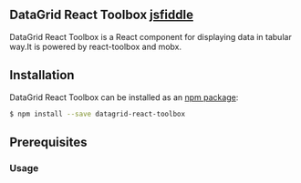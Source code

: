 ## DataGrid React Toolbox [jsfiddle](http://jsfiddle.net/gh/get/library/pure/himanshu219/datagrid-react-toolbox/tree/master/example/jsfiddle/)

DataGrid React Toolbox is a React component for displaying data in tabular way.It is powered by react-toolbox and mobx.

## Installation

DataGrid React Toolbox can be installed as an [npm package](https://www.npmjs.org/package/datagrid-react-toolbox):

```bash
$ npm install --save datagrid-react-toolbox
```

## Prerequisites

### Usage

